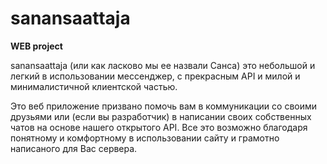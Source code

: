 # sanansaattaja
**WEB project**

sanansaattaja (или как ласково мы ее назвали Санса) это небольшой и легкий в использовании мессенджер, с прекрасным API и милой и минималистичной клиентской частью.

Это веб приложение призвано помочь вам в коммуникации со своими друзьями или (если вы разработчик) в написании своих собственных чатов на основе нашего открытого API. Все это возможно благодаря понятному и комфортному в использовании сайту и грамотно написаного для Вас сервера.
